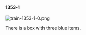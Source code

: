 #### 1353-1
![train-1353-1-0.png](https://github.com/lil-lab/nlvr/raw/master/nlvr/train/images/66/train-1353-1-0.png "train-1353-1-0.png")

There is a box with three blue items.